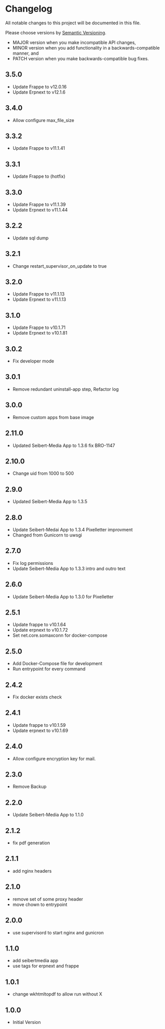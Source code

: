 # Changelog

All notable changes to this project will be documented in this file.

Please choose versions by [Semantic Versioning](http://semver.org/).

* MAJOR version when you make incompatible API changes,
* MINOR version when you add functionality in a backwards-compatible manner, and
* PATCH version when you make backwards-compatible bug fixes.

## 3.5.0

- Update Frappe to v12.0.16
- Update Erpnext to v12.1.6

## 3.4.0

- Allow configure max_file_size

## 3.3.2

- Update Frappe to v11.1.41

## 3.3.1

- Update Frappe to (hotfix)

## 3.3.0

- Update Frappe to v11.1.39
- Update Erpnext to v11.1.44

## 3.2.2

- Update sql dump

## 3.2.1

- Change restart_supervisor_on_update to true

## 3.2.0

- Update Frappe to v11.1.13
- Update Erpnext to v11.1.13

## 3.1.0

- Update Frappe to v10.1.71
- Update Erpnext to v10.1.81

## 3.0.2

- Fix developer mode

## 3.0.1

- Remove redundant uninstall-app step, Refactor log

## 3.0.0

- Remove custom apps from base image  

## 2.11.0

- Updated Seibert-Media App to 1.3.6 fix BRO-1147 

## 2.10.0

- Change uid from 1000 to 500

## 2.9.0

- Updated Seibert-Media App to 1.3.5

## 2.8.0

- Update Seibert-Medai App to 1.3.4 Pixelletter improvment
- Changed from Gunicorn to uwsgi

## 2.7.0

- Fix log permissions
- Update Seibert-Media App to 1.3.3 intro and outro text

## 2.6.0

- Update Seibert-Media App to 1.3.0 for Pixelletter

## 2.5.1

- Update frappe to v10.1.64 
- Update erpnext to v10.1.72
- Set net.core.somaxconn for docker-compose

## 2.5.0

- Add Docker-Compose file for development
- Run entrypoint for every command  

## 2.4.2

- Fix docker exists check

## 2.4.1

- Update frappe to v10.1.59 
- Update erpnext to v10.1.69

## 2.4.0

- Allow configure encryption key for mail.

## 2.3.0

- Remove Backup

## 2.2.0

- Update Seibert-Media App to 1.1.0

## 2.1.2

- fix pdf generation

## 2.1.1

- add nginx headers

## 2.1.0

- remove set of some proxy header
- move chown to entrypoint

## 2.0.0

- use supervisord to start nginx and gunicron

## 1.1.0

- add seibertmedia app 
- use tags for erpnext and frappe

## 1.0.1

- change wkhtmltopdf to allow run without X 

## 1.0.0

- Initial Version
